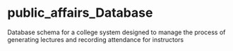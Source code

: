 # public_affairs_Database
Database schema for a college system designed to manage the process of generating lectures and recording attendance for instructors
